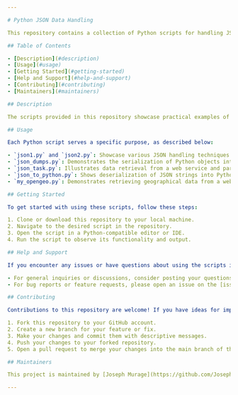 ```yaml
---

# Python JSON Data Handling

This repository contains a collection of Python scripts for handling JSON data. These scripts demonstrate various operations such as serialization, deserialization, parsing, and data retrieval from web services.

## Table of Contents

- [Description](#description)
- [Usage](#usage)
- [Getting Started](#getting-started)
- [Help and Support](#help-and-support)
- [Contributing](#contributing)
- [Maintainers](#maintainers)

## Description

The scripts provided in this repository showcase practical examples of working with JSON data in Python. From serializing Python objects to interacting with web services, these scripts offer insights into efficient data handling techniques.

## Usage

Each Python script serves a specific purpose, as described below:

- `json1.py` and `json2.py`: Showcase various JSON handling techniques such as nested dictionaries within lists and parsing JSON with specific structures.
- `json_dumps.py`: Demonstrates the serialization of Python objects into JSON strings.
- `json_task.py`: Illustrates data retrieval from a web service and parsing JSON responses.
- `json_to_python.py`: Shows deserialization of JSON strings into Python objects and accessing nested data.
- `my_opengeo.py`: Demonstrates retrieving geographical data from a web service and extracting relevant information.

## Getting Started

To get started with using these scripts, follow these steps:

1. Clone or download this repository to your local machine.
2. Navigate to the desired script in the repository.
3. Open the script in a Python-compatible editor or IDE.
4. Run the script to observe its functionality and output.

## Help and Support

If you encounter any issues or have questions about using the scripts in this repository, please don't hesitate to reach out for help:

- For general inquiries or discussions, consider posting your questions on [GitHub Discussions](https://github.com/JosephMurage/Python-JSON-Data-Processing/discussions).
- For bug reports or feature requests, please open an issue on the [issue tracker](https://github.com/JosephMurage/Python-JSON-Data-Processing/issues)

## Contributing

Contributions to this repository are welcome! If you have ideas for improvements, new features, or bug fixes, feel free to contribute by following these steps:

1. Fork this repository to your GitHub account.
2. Create a new branch for your feature or fix.
3. Make your changes and commit them with descriptive messages.
4. Push your changes to your forked repository.
5. Open a pull request to merge your changes into the main branch of this repository.

## Maintainers

This project is maintained by [Joseph Murage](https://github.com/JosephMurage/Python-JSON-Data-Processing). If you have any questions or need assistance, feel free to contact me.

---
```

